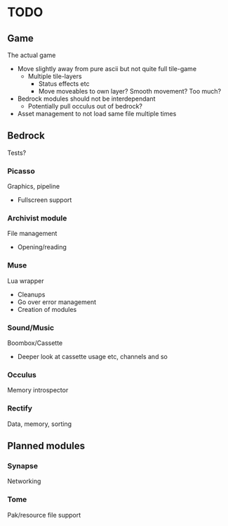 TODO
===
## Game
The actual game
* Move slightly away from pure ascii but not quite full tile-game
  * Multiple tile-layers
    * Status effects etc
    * Move moveables to own layer? Smooth movement? Too much?
* Bedrock modules should not be interdependant
  * Potentially pull occulus out of bedrock?
* Asset management to not load same file multiple times

## Bedrock
Tests?

### Picasso
Graphics, pipeline
* Fullscreen support

### Archivist module
File management
* Opening/reading

### Muse
Lua wrapper
* Cleanups
* Go over error management
* Creation of modules

### Sound/Music
Boombox/Cassette
* Deeper look at cassette usage etc, channels and so

### Occulus
Memory introspector

### Rectify
Data, memory, sorting

## Planned modules

### Synapse
Networking

### Tome
Pak/resource file support
